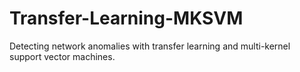 # Transfer-Learning-MKSVM
 Detecting network anomalies with transfer learning and multi-kernel support vector machines.
